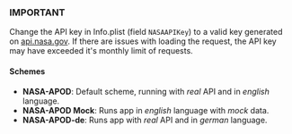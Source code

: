 ### IMPORTANT
Change the API key in Info.plist (field `NASAAPIKey`) to a valid key generated on [api.nasa.gov](https://api.nasa.gov). If there are issues with loading the request, the API key may have exceeded it's monthly limit of requests.

#### Schemes
* **NASA-APOD**: Default scheme, running with *real* API and in *english* language.
* **NASA-APOD Mock**: Runs app in *english* language with *mock* data.
* **NASA-APOD-de**: Runs app with *real* API and in *german* language.
